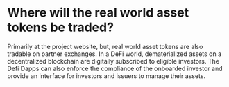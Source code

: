 # Where will the real world asset tokens be traded?

Primarily at the project website, but, real world asset tokens are also tradable on partner exchanges. In a DeFi world, dematerialized assets on a decentralized blockchain are digitally subscribed to eligible investors. The Defi Dapps can also enforce the compliance of the onboarded investor and provide an interface for investors and issuers to manage their assets.
